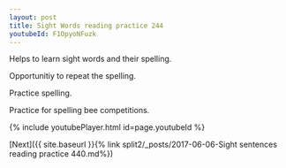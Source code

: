 ```yaml
---
layout: post
title: Sight Words reading practice 244
youtubeId: F1OpyoNFuzk
---
```

 
 
Helps to learn sight words and their spelling.

Opportunitiy to repeat the spelling. 

Practice spelling. 
 
Practice for spelling bee competitions. 
 
{% include youtubePlayer.html id=page.youtubeId %}
 
 

[Next]({{ site.baseurl }}{% link  split2/_posts/2017-06-06-Sight sentences reading practice 440.md%})
 
